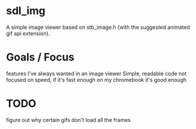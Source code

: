 sdl_img
=======


A simple image viewer based on stb_image.h (with the suggested animated gif api extension).

Goals / Focus
================
features I've always wanted in an image viewer
Simple, readable code
not focused on speed, if it's fast enough on my chromebook it's good enough

TODO
====
figure out why certain gifs don't load all the frames
